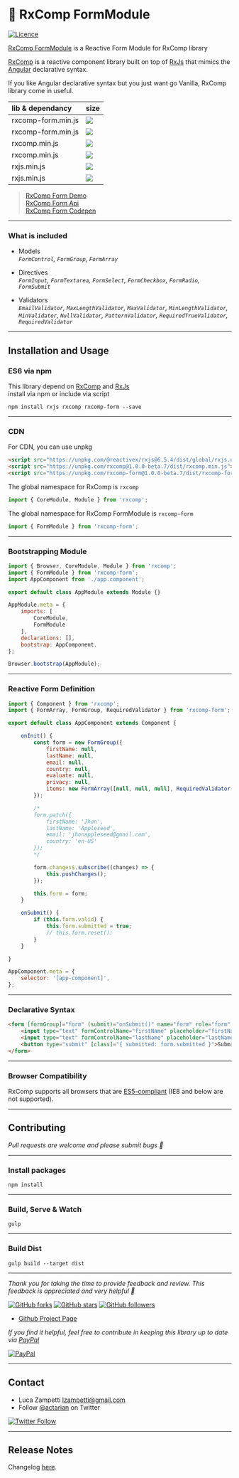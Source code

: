 # 💎 RxComp FormModule

[![Licence](https://img.shields.io/github/license/actarian/rxcomp-form.svg)](https://github.com/actarian/rxcomp-form)

[RxComp FormModule](https://github.com/actarian/rxcomp-form) is a Reactive Form Module for RxComp library

[RxComp](https://github.com/actarian/rxcomp) is a reactive component library built on top of [RxJs](https://github.com/ReactiveX/rxjs) that mimics the [Angular](https://angular.io/) declarative syntax. 

If you like Angular declarative syntax but you just want go Vanilla, RxComp library come in useful.

 lib & dependancy    | size
:--------------------|:----------------------------------------------------------------------------------------------|
rxcomp-form.min.js   | ![](https://img.badgesize.io/actarian/rxcomp-form/master/dist/iife/rxcomp-form.min.js.svg?compression=gzip)
rxcomp-form.min.js   | ![](https://img.badgesize.io/actarian/rxcomp-form/master/dist/iife/rxcomp-form.min.js.svg)
rxcomp.min.js        | ![](https://img.badgesize.io/actarian/rxcomp/master/dist/iife/rxcomp.min.js.svg?compression=gzip)
rxcomp.min.js        | ![](https://img.badgesize.io/actarian/rxcomp/master/dist/iife/rxcomp.min.js.svg)
rxjs.min.js          | ![](https://img.badgesize.io/https://unpkg.com/@reactivex/rxjs@6.5.4/dist/global/rxjs.umd.min.js.svg?compression=gzip)
rxjs.min.js          | ![](https://img.badgesize.io/https://unpkg.com/@reactivex/rxjs@6.5.4/dist/global/rxjs.umd.min.js.svg)
 
> [RxComp Form Demo](https://actarian.github.io/rxcomp-form/)  
> [RxComp Form Api](https://actarian.github.io/rxcomp-form/api/)  
> [RxComp Form Codepen](https://codepen.io/actarian/pen/vYEXXPe?editors=0010)  
___

### What is included
* Models  
*```FormControl```, ```FormGroup```, ```FormArray```*  

* Directives  
*```FormInput```, ```FormTextarea```, ```FormSelect```, ```FormCheckbox```, ```FormRadio```, ```FormSubmit```*  

* Validators  
*```EmailValidator```, ```MaxLengthValidator```, ```MaxValidator```, ```MinLengthValidator```, ```MinValidator```, ```NullValidator```, ```PatternValidator```, ```RequiredTrueValidator```, ```RequiredValidator```* 

___

## Installation and Usage

### ES6 via npm
This library depend on [RxComp](https://github.com/actarian/rxcomp) and [RxJs](https://github.com/ReactiveX/rxjs)  
install via npm or include via script   

```
npm install rxjs rxcomp rxcomp-form --save
```
___

### CDN

For CDN, you can use unpkg

```html
<script src="https://unpkg.com/@reactivex/rxjs@6.5.4/dist/global/rxjs.umd.min.js"></script>
<script src="https://unpkg.com/rxcomp@1.0.0-beta.7/dist/rxcomp.min.js"></script>  
<script src="https://unpkg.com/rxcomp-form@1.0.0-beta.7/dist/rxcomp-form.min.js"></script>
```

The global namespace for RxComp is `rxcomp`

```javascript
import { CoreModule, Module } from 'rxcomp';
```

The global namespace for RxComp FormModule is `rxcomp-form`

```javascript
import { FormModule } from 'rxcomp-form';
```
___

### Bootstrapping Module

```javascript
import { Browser, CoreModule, Module } from 'rxcomp';
import { FormModule } from 'rxcomp-form';
import AppComponent from './app.component';

export default class AppModule extends Module {}

AppModule.meta = {
    imports: [
        CoreModule,
        FormModule
    ],
    declarations: [],
    bootstrap: AppComponent,
};

Browser.bootstrap(AppModule);
```
___

### Reactive Form Definition

```javascript
import { Component } from 'rxcomp';
import { FormArray, FormGroup, RequiredValidator } from 'rxcomp-form';

export default class AppComponent extends Component {

    onInit() {
        const form = new FormGroup({
            firstName: null,
            lastName: null,
            email: null,
            country: null,
            evaluate: null,
            privacy: null,
            items: new FormArray([null, null, null], RequiredValidator()),
        });

        /*
        form.patch({
            firstName: 'Jhon',
            lastName: 'Appleseed',
            email: 'jhonappleseed@gmail.com',
            country: 'en-US'
        });
        */

        form.changes$.subscribe((changes) => {
            this.pushChanges();
        });

        this.form = form;
    }

    onSubmit() {
        if (this.form.valid) {
            this.form.submitted = true;
            // this.form.reset();
        }
    }

}

AppComponent.meta = {
    selector: '[app-component]',
};
```
___

### Declarative Syntax

```html
<form [formGroup]="form" (submit)="onSubmit()" name="form" role="form" novalidate autocomplete="off">
    <input type="text" formControlName="firstName" placeholder="firstName" />
    <input type="text" formControlName="lastName" placeholder="lastName" />
    <button type="submit" [class]="{ submitted: form.submitted }">Submit</button>
</form>
```
___
### Browser Compatibility
RxComp supports all browsers that are [ES5-compliant](http://kangax.github.io/compat-table/es5/) (IE8 and below are not supported).
___
## Contributing

*Pull requests are welcome and please submit bugs 🐞*
___

### Install packages
```
npm install
```
___

### Build, Serve & Watch 
```
gulp
```
___

### Build Dist
```
gulp build --target dist
```
___

*Thank you for taking the time to provide feedback and review. This feedback is appreciated and very helpful 🌈*

[![GitHub forks](https://img.shields.io/github/forks/actarian/rxcomp.svg?style=social&label=Fork&maxAge=2592000)](https://gitHub.com/actarian/rxcomp/network/)  [![GitHub stars](https://img.shields.io/github/stars/actarian/rxcomp.svg?style=social&label=Star&maxAge=2592000)](https://GitHub.com/actarian/rxcomp/stargazers/)  [![GitHub followers](https://img.shields.io/github/followers/actarian.svg?style=social&label=Follow&maxAge=2592000)](https://github.com/actarian?tab=followers)

* [Github Project Page](https://github.com/actarian/rxcomp)  

*If you find it helpful, feel free to contribute in keeping this library up to date via [PayPal](https://www.paypal.me/circledev/5)*

[![PayPal](https://www.paypalobjects.com/webstatic/en_US/i/buttons/PP_logo_h_100x26.png)](https://www.paypal.me/circledev/5)
___

## Contact

* Luca Zampetti <lzampetti@gmail.com>
* Follow [@actarian](https://twitter.com/actarian) on Twitter

[![Twitter Follow](https://img.shields.io/twitter/follow/actarian.svg?style=social&label=Follow%20@actarian)](https://twitter.com/actarian)
___

## Release Notes
Changelog [here](https://github.com/actarian/rxcomp-form/blob/master/CHANGELOG.md).

<!-- 
Docs Schema
"$schema": "http://json.schemastore.org/typedoc",
"toc": [
	"FormAbstract",
	"FormControl",
	"FormAbstractCollection",
	"FormGroup",
	"FormArray"
],
-->

